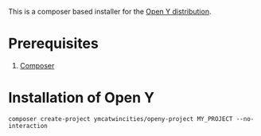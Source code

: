 This is a composer based installer for the [Open Y distribution](http://www.drupal.org/project/openy).

# Prerequisites

1. [Composer](https://getcomposer.org/download/)

# Installation of Open Y

```
composer create-project ymcatwincities/openy-project MY_PROJECT --no-interaction
```
